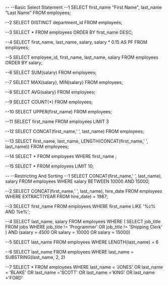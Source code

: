 -- --Basic Select Statement
--1
SELECT first_name "First Name", last_name "Last Name"
FROM employees;

--2
SELECT DISTINCT department_id
FROM employees;

--3
SELECT *
FROM employees
ORDER BY first_name DESC;

--4
SELECT first_name, last_name, salary, salary * 0.15 AS PF
FROM employees;

--5
SELECT employee_id, first_name, last_name, salary
FROM employees
ORDER BY salary;

--6
SELECT SUM(salary)
FROM employees;

--7
SELECT MAX(salary), MIN(salary)
FROM employees;

--8
SELECT AVG(salary)
FROM employees;

--9
SELECT COUNT(*)
FROM employees;

--10
SELECT UPPER(first_name)
FROM employees;

--11
SELECT first_name
FROM employees
LIMIT 3

--12
SELECT CONCAT(first_name,' ', last_name)
FROM employees;

--13
SELECT first_name, last_name, LENGTH(CONCAT(first_name,' ', last_name))
FROM employees;

--14
SELECT * 
FROM employees 
WHERE  first_name ;

--15
SELECT *
FROM employees
LIMIT 10;

-- --Restricting And Sorting
--1
SELECT CONCAT(first_name,' ', last_name), salary
FROM employees
WHERE salary BETWEEN 10000 AND 15000;

--2
SELECT CONCAT(first_name,' ', last_name), hire_date 
FROM employees
WHERE EXTRACT(YEAR FROM hire_date) = 1987;

--3
SELECT first_name
FROM employees
WHERE first_name LIKE '%c% AND %e%';

--4
SELECT last_name, salary
FROM employees
WHERE (
	SELECT job_title
	FROM jobs
	WHERE job_title != 'Programmer' OR job_title != 'Shipping Clerk'
) 
AND (salary = 4500 OR salary = 10000 OR salary = 15000)

--5
SELECT last_name
FROM employees
WHERE LENGTH(last_name) = 6

--6
SELECT last_name
FROM employees
WHERE last_name = SUBSTRING(last_name, 2, 2)

--7
SELECT *
FROM employees
WHERE last_name = 'JONES' OR last_name = 'BLAKE' OR last_name ='SCOTT' OR last_name ='KING' OR last_name ='FORD'